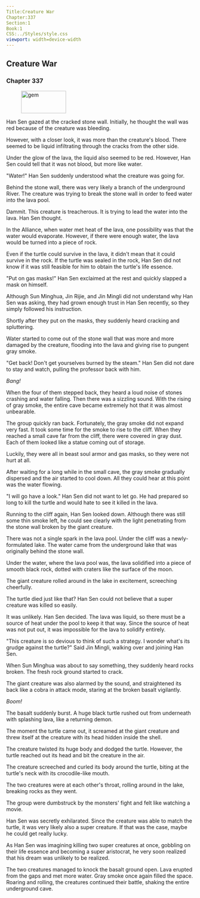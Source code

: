 ```yaml
---
Title:Creature War 
Chapter:337 
Section:1 
Book:1 
CSS:../Styles/style.css 
viewport: width=device-width
---
```

  
## Creature War
### Chapter 337
  
<figure>
	<img src="../Images/gem.gif" alt="gem" id="gem" width="120" height="60" />
</figure>
  

  
Han Sen gazed at the cracked stone wall. Initially, he thought the wall was red because of the creature was bleeding.

However, with a closer look, it was more than the creature's blood. There seemed to be liquid infiltrating through the cracks from the other side.

Under the glow of the lava, the liquid also seemed to be red. However, Han Sen could tell that it was not blood, but more like water.

"Water!" Han Sen suddenly understood what the creature was going for.

Behind the stone wall, there was very likely a branch of the underground River. The creature was trying to break the stone wall in order to feed water into the lava pool.

Dammit. This creature is treacherous. It is trying to lead the water into the lava. Han Sen thought.

In the Alliance, when water met heat of the lava, one possibility was that the water would evaporate. However, if there were enough water, the lava would be turned into a piece of rock.

Even if the turtle could survive in the lava, it didn't mean that it could survive in the rock. If the turtle was sealed in the rock, Han Sen did not know if it was still feasible for him to obtain the turtle's life essence.

"Put on gas masks!" Han Sen exclaimed at the rest and quickly slapped a mask on himself.

Although Sun Minghua, Jin Rijie, and Jin Mingli did not understand why Han Sen was asking, they had grown enough trust in Han Sen recently, so they simply followed his instruction.

Shortly after they put on the masks, they suddenly heard cracking and spluttering.

Water started to come out of the stone wall that was more and more damaged by the creature, flooding into the lava and giving rise to pungent gray smoke.

"Get back! Don't get yourselves burned by the steam." Han Sen did not dare to stay and watch, pulling the professor back with him.

*Bang!*

When the four of them stepped back, they heard a loud noise of stones crashing and water falling. Then there was a sizzling sound. With the rising of gray smoke, the entire cave became extremely hot that it was almost unbearable.

The group quickly ran back. Fortunately, the gray smoke did not expand very fast. It took some time for the smoke to rise to the cliff. When they reached a small cave far from the cliff, there were covered in gray dust. Each of them looked like a statue coming out of storage.

Luckily, they were all in beast soul armor and gas masks, so they were not hurt at all.

After waiting for a long while in the small cave, the gray smoke gradually dispersed and the air started to cool down. All they could hear at this point was the water flowing.

"I will go have a look." Han Sen did not want to let go. He had prepared so long to kill the turtle and would hate to see it killed in the lava.

Running to the cliff again, Han Sen looked down. Although there was still some thin smoke left, he could see clearly with the light penetrating from the stone wall broken by the giant creature.

There was not a single spark in the lava pool. Under the cliff was a newly-formulated lake. The water came from the underground lake that was originally behind the stone wall.

Under the water, where the lava pool was, the lava solidified into a piece of smooth black rock, dotted with craters like the surface of the moon.

The giant creature rolled around in the lake in excitement, screeching cheerfully.

The turtle died just like that? Han Sen could not believe that a super creature was killed so easily.

It was unlikely. Han Sen decided. The lava was liquid, so there must be a source of heat under the pool to keep it that way. Since the source of heat was not put out, it was impossible for the lava to solidify entirely.

"This creature is so devious to think of such a strategy. I wonder what's its grudge against the turtle?" Said Jin Mingli, walking over and joining Han Sen.

When Sun Minghua was about to say something, they suddenly heard rocks broken. The fresh rock ground started to crack.

The giant creature was also alarmed by the sound, and straightened its back like a cobra in attack mode, staring at the broken basalt vigilantly.

*Boom!*

The basalt suddenly burst. A huge black turtle rushed out from underneath with splashing lava, like a returning demon.

The moment the turtle came out, it screamed at the giant creature and threw itself at the creature with its head hidden inside the shell.

The creature twisted its huge body and dodged the turtle. However, the turtle reached out its head and bit the creature in the air.

The creature screeched and curled its body around the turtle, biting at the turtle's neck with its crocodile-like mouth.

The two creatures were at each other's throat, rolling around in the lake, breaking rocks as they went.

The group were dumbstruck by the monsters' fight and felt like watching a movie.

Han Sen was secretly exhilarated. Since the creature was able to match the turtle, it was very likely also a super creature. If that was the case, maybe he could get really lucky.

As Han Sen was imagining killing two super creatures at once, gobbling on their life essence and becoming a super aristocrat, he very soon realized that his dream was unlikely to be realized.

The two creatures managed to knock the basalt ground open. Lava erupted from the gaps and met more water. Gray smoke once again filled the space. Roaring and rolling, the creatures continued their battle, shaking the entire underground cave.